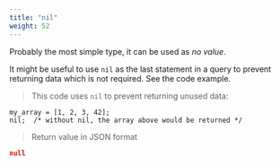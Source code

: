 ```yaml
---
title: "nil"
weight: 52
---
```


Probably the most simple type, it can be used as *no value*.

It might be useful to use `nil` as the last statement in a query to prevent
returning data which is not required. See the code example.

> This code uses `nil` to prevent returning unused data:

```thingsdb,json_response
my_array = [1, 2, 3, 42];
nil;  /* without nil, the array above would be returned */
```

> Return value in JSON format

```json
null
```
